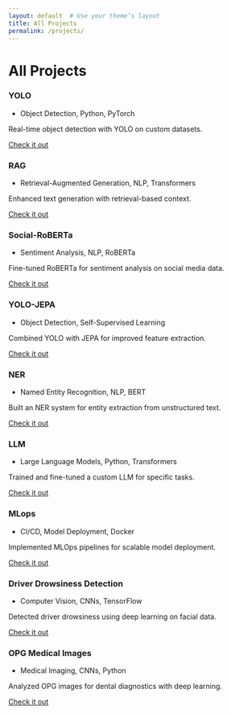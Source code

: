 ```yaml
---
layout: default  # Use your theme’s layout
title: All Projects
permalink: /projects/
---
```


<div class="user-details">
  <h1>All Projects</h1>
</div>

<div class="user-projects">
  <h3>YOLO</h3>
  <ul>
    <li>Object Detection, Python, PyTorch</li>
  </ul>
  <p>Real-time object detection with YOLO on custom datasets.</p>
  <a class="project-link" href="https://github.com/mohamad-tohidi/yolo">Check it out</a>
</div>

<div class="user-projects">
  <h3>RAG</h3>
  <ul>
    <li>Retrieval-Augmented Generation, NLP, Transformers</li>
  </ul>
  <p>Enhanced text generation with retrieval-based context.</p>
  <a class="project-link" href="https://github.com/mohamad-tohidi/rag">Check it out</a>
</div>

<div class="user-projects">
  <h3>Social-RoBERTa</h3>
  <ul>
    <li>Sentiment Analysis, NLP, RoBERTa</li>
  </ul>
  <p>Fine-tuned RoBERTa for sentiment analysis on social media data.</p>
  <a class="project-link" href="https://github.com/mohamad-tohidi/social-roberta">Check it out</a>
</div>

<div class="user-projects">
  <h3>YOLO-JEPA</h3>
  <ul>
    <li>Object Detection, Self-Supervised Learning</li>
  </ul>
  <p>Combined YOLO with JEPA for improved feature extraction.</p>
  <a class="project-link" href="https://github.com/mohamad-tohidi/yolo-jepa">Check it out</a>
</div>

<div class="user-projects">
  <h3>NER</h3>
  <ul>
    <li>Named Entity Recognition, NLP, BERT</li>
  </ul>
  <p>Built an NER system for entity extraction from unstructured text.</p>
  <a class="project-link" href="https://github.com/mohamad-tohidi/ner">Check it out</a>
</div>

<div class="user-projects">
  <h3>LLM</h3>
  <ul>
    <li>Large Language Models, Python, Transformers</li>
  </ul>
  <p>Trained and fine-tuned a custom LLM for specific tasks.</p>
  <a class="project-link" href="https://github.com/mohamad-tohidi/llm">Check it out</a>
</div>

<div class="user-projects">
  <h3>MLops</h3>
  <ul>
    <li>CI/CD, Model Deployment, Docker</li>
  </ul>
  <p>Implemented MLOps pipelines for scalable model deployment.</p>
  <a class="project-link" href="https://github.com/mohamad-tohidi/mlops">Check it out</a>
</div>

<div class="user-projects">
  <h3>Driver Drowsiness Detection</h3>
  <ul>
    <li>Computer Vision, CNNs, TensorFlow</li>
  </ul>
  <p>Detected driver drowsiness using deep learning on facial data.</p>
  <a class="project-link" href="https://github.com/mohamad-tohidi/driver-drowsiness">Check it out</a>
</div>

<div class="user-projects">
  <h3>OPG Medical Images</h3>
  <ul>
    <li>Medical Imaging, CNNs, Python</li>
  </ul>
  <p>Analyzed OPG images for dental diagnostics with deep learning.</p>
  <a class="project-link" href="https://github.com/mohamad-tohidi/opg-medical">Check it out</a>
</div>
